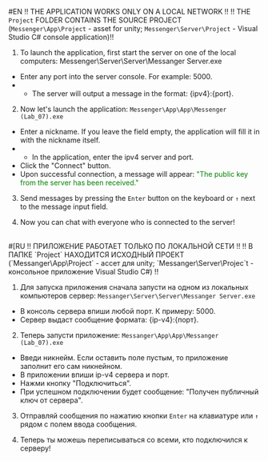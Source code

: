 #EN
!! THE APPLICATION WORKS ONLY ON A LOCAL NETWORK !!
!! THE `Project` FOLDER CONTAINS THE SOURCE PROJECT (`Messenger\App\Project` - asset for unity; `Messenger\Server\Project` - Visual Studio C# console application)!!

1. To launch the application, first start the server on one of the local computers: Messenger\Server\Server\Messanger Server.exe
- Enter any port into the server console. For example: 5000.
- - The server will output a message in the format: {ipv4}:{port}.

2. Now let's launch the application: `Messenger\App\App\Messenger (Lab_07).exe`
- Enter a nickname. If you leave the field empty, the application will fill it in with the nickname itself.
- - In the application, enter the ipv4 server and port.
- Click the "Connect" button.
- Upon successful connection, a message will appear: <font color="green">"The public key from the server has been received."</font>

3. Send messages by pressing the `Enter` button on the keyboard or `↑` next to the message input field.

4. Now you can chat with everyone who is connected to the server!
<br />
#[RU
!! ПРИЛОЖЕНИЕ РАБОТАЕТ ТОЛЬКО ПО ЛОКАЛЬНОЙ СЕТИ !!
!! В ПАПКЕ `Project` НАХОДИТСЯ ИСХОДНЫЙ ПРОЕКТ (`Messanger\App\Project` - ассет для unity; `Messanger\Server\Projec`t - консольное приложение Visual Studio C#) !!

1. Для запуска приложения сначала запусти на одном из локальных компьютеров сервер: `Messanger\Server\Server\Messanger Server.exe`
- В консоль сервера впиши любой порт. К примеру: 5000.
- Сервер выдаст сообщение формата: {ip-v4}:{порт}.

2. Теперь запусти приложение: `Messanger\App\App\Messanger (Lab_07).exe`
- Введи никнейм. Если оставить поле пустым, то приложение заполнит его сам никнейном.
- В приложении впиши ip-v4 сервера и порт.
- Нажми кнопку "Подключиться".
- При успешном подключении будет сообщение: "Получен публичный ключ от сервера".

3. Отправляй сообщения по нажатию кнопки `Enter` на клавиатуре или `↑` рядом с полем ввода сообщения.

4. Теперь ты можешь переписываться со всеми, кто подключился к серверу!
